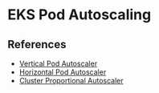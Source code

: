 # EKS Pod Autoscaling

## References
- [Vertical Pod Autoscaler](https://github.com/kubernetes/autoscaler/tree/9f87b78df0f1d6e142234bb32e8acbd71295585a/vertical-pod-autoscaler)
- [Horizontal Pod Autoscaler](https://kubernetes.io/ko/docs/tasks/run-application/horizontal-pod-autoscale/)
- [Cluster Proportional Autoscaler](https://github.com/kubernetes-sigs/cluster-proportional-autoscaler)
